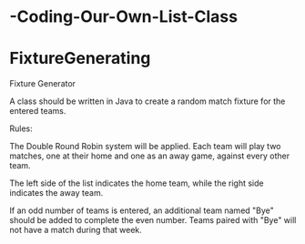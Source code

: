 ﻿# -Coding-Our-Own-List-Class
# FixtureGenerating
Fixture Generator

A class should be written in Java to create a random match fixture for the entered teams.

Rules:

The Double Round Robin system will be applied. Each team will play two matches, one at their home and one as an away game, against every other team.

The left side of the list indicates the home team, while the right side indicates the away team.

If an odd number of teams is entered, an additional team named "Bye" should be added to complete the even number. Teams paired with "Bye" will not have a match during that week.
